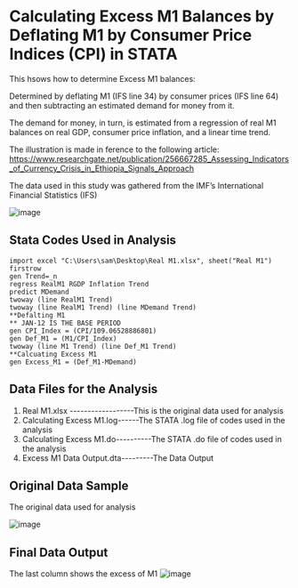 # Calculating Excess M1 Balances by Deflating M1 by Consumer Price Indices (CPI) in STATA

This hsows how to determine Excess M1 balances: 

Determined by deflating M1 (IFS line 34) by consumer prices (IFS line 64) and then subtracting an estimated demand for money from it. 

The demand for money, in turn, is estimated from a regression of real M1 balances on real GDP, consumer price inflation, and a linear time trend.


The illustration is made in ference to the following article: https://www.researchgate.net/publication/256667285_Assessing_Indicators_of_Currency_Crisis_in_Ethiopia_Signals_Approach

The data used in this study was gathered from the IMF’s International Financial Statistics (IFS)

![image](https://user-images.githubusercontent.com/74916045/183055451-ce5bdcd2-0e51-4272-bd31-83edd874c305.png)


## Stata Codes Used in Analysis
    import excel "C:\Users\sam\Desktop\Real M1.xlsx", sheet("Real M1") firstrow
    gen Trend=_n
    regress RealM1 RGDP Inflation Trend
    predict MDemand
    twoway (line RealM1 Trend)
    twoway (line RealM1 Trend) (line MDemand Trend)
    **Defalting M1
    ** JAN-12 IS THE BASE PERIOD
    gen CPI_Index = (CPI/109.06528886801)
    gen Def_M1 = (M1/CPI_Index)
    twoway (line M1 Trend) (line Def_M1 Trend)
    **Calcuating Excess M1
    gen Excess_M1 = (Def_M1-MDemand)

## Data Files for the Analysis

1. Real M1.xlsx ------------------This is the original data used for analysis  
2. Calculating Excess M1.log------The STATA .log file of codes used in the analysis
3. Calculating Excess M1.do----------The STATA .do file of codes used in the analysis
4. Excess M1 Data Output.dta---------The Data Output

## Original Data Sample

The original data used for analysis 

![image](https://user-images.githubusercontent.com/74916045/183057260-f89f3215-cbf5-43fe-a16e-28b1b2f6039d.png)


## Final Data Output
The last column shows the  excess of M1
![image](https://user-images.githubusercontent.com/74916045/183057038-e8a3ac96-09ea-4605-a5a0-caf5c5d8ca12.png)

